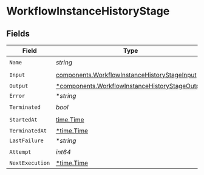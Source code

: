 # WorkflowInstanceHistoryStage


## Fields

| Field                                                                                                           | Type                                                                                                            | Required                                                                                                        | Description                                                                                                     |
| --------------------------------------------------------------------------------------------------------------- | --------------------------------------------------------------------------------------------------------------- | --------------------------------------------------------------------------------------------------------------- | --------------------------------------------------------------------------------------------------------------- |
| `Name`                                                                                                          | *string*                                                                                                        | :heavy_check_mark:                                                                                              | N/A                                                                                                             |
| `Input`                                                                                                         | [components.WorkflowInstanceHistoryStageInput](../../models/components/workflowinstancehistorystageinput.md)    | :heavy_check_mark:                                                                                              | N/A                                                                                                             |
| `Output`                                                                                                        | [*components.WorkflowInstanceHistoryStageOutput](../../models/components/workflowinstancehistorystageoutput.md) | :heavy_minus_sign:                                                                                              | N/A                                                                                                             |
| `Error`                                                                                                         | **string*                                                                                                       | :heavy_minus_sign:                                                                                              | N/A                                                                                                             |
| `Terminated`                                                                                                    | *bool*                                                                                                          | :heavy_check_mark:                                                                                              | N/A                                                                                                             |
| `StartedAt`                                                                                                     | [time.Time](https://pkg.go.dev/time#Time)                                                                       | :heavy_check_mark:                                                                                              | N/A                                                                                                             |
| `TerminatedAt`                                                                                                  | [*time.Time](https://pkg.go.dev/time#Time)                                                                      | :heavy_minus_sign:                                                                                              | N/A                                                                                                             |
| `LastFailure`                                                                                                   | **string*                                                                                                       | :heavy_minus_sign:                                                                                              | N/A                                                                                                             |
| `Attempt`                                                                                                       | *int64*                                                                                                         | :heavy_check_mark:                                                                                              | N/A                                                                                                             |
| `NextExecution`                                                                                                 | [*time.Time](https://pkg.go.dev/time#Time)                                                                      | :heavy_minus_sign:                                                                                              | N/A                                                                                                             |